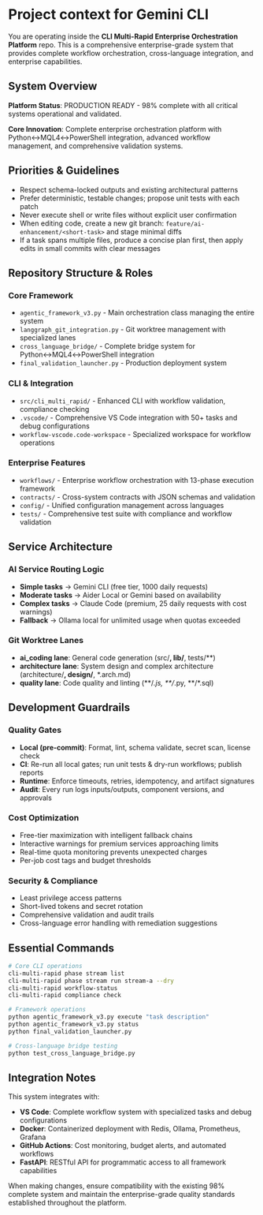 # Project context for Gemini CLI

You are operating inside the **CLI Multi-Rapid Enterprise Orchestration Platform** repo. This is a comprehensive enterprise-grade system that provides complete workflow orchestration, cross-language integration, and enterprise capabilities.

## System Overview

**Platform Status**: PRODUCTION READY - 98% complete with all critical systems operational and validated.

**Core Innovation**: Complete enterprise orchestration platform with Python↔MQL4↔PowerShell integration, advanced workflow management, and comprehensive validation systems.

## Priorities & Guidelines

- Respect schema-locked outputs and existing architectural patterns
- Prefer deterministic, testable changes; propose unit tests with each patch
- Never execute shell or write files without explicit user confirmation
- When editing code, create a new git branch: `feature/ai-enhancement/<short-task>` and stage minimal diffs
- If a task spans multiple files, produce a concise plan first, then apply edits in small commits with clear messages

## Repository Structure & Roles

### **Core Framework**
- `agentic_framework_v3.py` - Main orchestration class managing the entire system
- `langgraph_git_integration.py` - Git worktree management with specialized lanes
- `cross_language_bridge/` - Complete bridge system for Python↔MQL4↔PowerShell integration
- `final_validation_launcher.py` - Production deployment system

### **CLI & Integration**
- `src/cli_multi_rapid/` - Enhanced CLI with workflow validation, compliance checking
- `.vscode/` - Comprehensive VS Code integration with 50+ tasks and debug configurations
- `workflow-vscode.code-workspace` - Specialized workspace for workflow operations

### **Enterprise Features**
- `workflows/` - Enterprise workflow orchestration with 13-phase execution framework
- `contracts/` - Cross-system contracts with JSON schemas and validation
- `config/` - Unified configuration management across languages
- `tests/` - Comprehensive test suite with compliance and workflow validation

## Service Architecture

### **AI Service Routing Logic**
- **Simple tasks** → Gemini CLI (free tier, 1000 daily requests)
- **Moderate tasks** → Aider Local or Gemini based on availability  
- **Complex tasks** → Claude Code (premium, 25 daily requests with cost warnings)
- **Fallback** → Ollama local for unlimited usage when quotas exceeded

### **Git Worktree Lanes**
- **ai_coding lane**: General code generation (src/**, lib/**, tests/**)
- **architecture lane**: System design and complex architecture (architecture/**, design/**, *.arch.md)
- **quality lane**: Code quality and linting (**/*.js, **/*.py, **/*.sql)

## Development Guardrails

### **Quality Gates**
- **Local (pre-commit)**: Format, lint, schema validate, secret scan, license check
- **CI**: Re-run all local gates; run unit tests & dry-run workflows; publish reports
- **Runtime**: Enforce timeouts, retries, idempotency, and artifact signatures
- **Audit**: Every run logs inputs/outputs, component versions, and approvals

### **Cost Optimization**
- Free-tier maximization with intelligent fallback chains
- Interactive warnings for premium services approaching limits
- Real-time quota monitoring prevents unexpected charges
- Per-job cost tags and budget thresholds

### **Security & Compliance**
- Least privilege access patterns
- Short-lived tokens and secret rotation
- Comprehensive validation and audit trails
- Cross-language error handling with remediation suggestions

## Essential Commands

```bash
# Core CLI operations
cli-multi-rapid phase stream list
cli-multi-rapid phase stream run stream-a --dry
cli-multi-rapid workflow-status
cli-multi-rapid compliance check

# Framework operations
python agentic_framework_v3.py execute "task description"
python agentic_framework_v3.py status
python final_validation_launcher.py

# Cross-language bridge testing
python test_cross_language_bridge.py
```

## Integration Notes

This system integrates with:
- **VS Code**: Complete workflow system with specialized tasks and debug configurations
- **Docker**: Containerized deployment with Redis, Ollama, Prometheus, Grafana
- **GitHub Actions**: Cost monitoring, budget alerts, and automated workflows
- **FastAPI**: RESTful API for programmatic access to all framework capabilities

When making changes, ensure compatibility with the existing 98% complete system and maintain the enterprise-grade quality standards established throughout the platform.